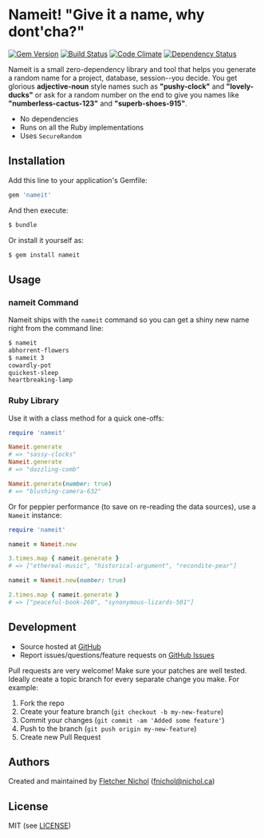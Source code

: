 # <a name="title"></a> Nameit! "Give it a name, why dont'cha?"

[![Gem Version](https://badge.fury.io/rb/nameit.png)](http://badge.fury.io/rb/nameit)
[![Build Status](https://secure.travis-ci.org/fnichol/nameit.png)](http://travis-ci.org/fnichol/nameit)
[![Code Climate](https://codeclimate.com/github/fnichol/nameit.png)](https://codeclimate.com/github/fnichol/nameit)
[![Dependency Status](https://gemnasium.com/fnichol/nameit.png)](https://gemnasium.com/fnichol/nameit)

Nameit is a small zero-dependency library and tool that helps you generate a random name for a project, database, session--you decide. You get glorious **adjective-noun** style names such as **"pushy-clock"** and **"lovely-ducks"** or ask for a random number on the end to give you names like **"numberless-cactus-123"** and **"superb-shoes-915"**.

* No dependencies
* Runs on all the Ruby implementations
* Uses `SecureRandom`

## <a name="installation"></a> Installation

Add this line to your application's Gemfile:

```ruby
gem 'nameit'
```

And then execute:

```sh
$ bundle
```

Or install it yourself as:

```sh
$ gem install nameit
```

## <a name="usage"></a> Usage

### <a name="usage-bin"></a> nameit Command

Nameit ships with the `nameit` command so you can get a shiny new name right from the command line:

```sh
$ nameit
abhorrent-flowers
$ nameit 3
cowardly-pot
quickest-sleep
heartbreaking-lamp
```

### <a name="usage-ruby"></a> Ruby Library

Use it with a class method for a quick one-offs:

```ruby
require 'nameit'

Nameit.generate
# => "sassy-clocks"
Nameit.generate
# => "dazzling-comb"

Nameit.generate(number: true)
# => "blushing-camera-632"
```

Or for peppier performance (to save on re-reading the data sources), use a `Nameit` instance:

```ruby
require 'nameit'

nameit = Nameit.new

3.times.map { nameit.generate }
# => ["ethereal-music", "historical-argument", "recondite-pear"]

nameit = Nameit.new(number: true)

2.times.map { nameit.generate }
# => ["peaceful-book-260", "synonymous-lizards-501"]
```

## <a name="development"></a> Development

* Source hosted at [GitHub][repo]
* Report issues/questions/feature requests on [GitHub Issues][issues]

Pull requests are very welcome! Make sure your patches are well tested.
Ideally create a topic branch for every separate change you make. For
example:

1. Fork the repo
2. Create your feature branch (`git checkout -b my-new-feature`)
3. Commit your changes (`git commit -am 'Added some feature'`)
4. Push to the branch (`git push origin my-new-feature`)
5. Create new Pull Request

## <a name="authors"></a> Authors

Created and maintained by [Fletcher Nichol][fnichol] (<fnichol@nichol.ca>)

## <a name="license"></a> License

MIT (see [LICENSE][license])

[license]:      https://github.com/fnichol/nameit/blob/master/LICENSE.txt
[fnichol]:      https://github.com/fnichol
[repo]:         https://github.com/fnichol/nameit
[issues]:       https://github.com/fnichol/nameit/issues
[contributors]: https://github.com/fnichol/nameit/contributors
